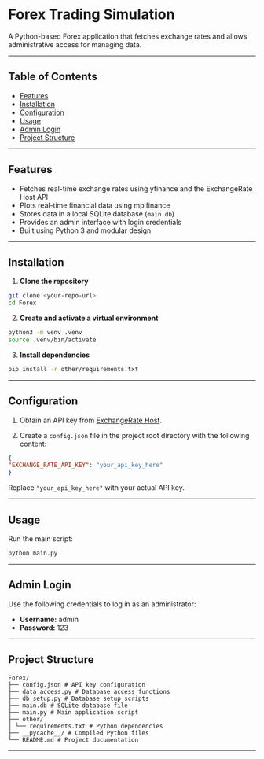 # Forex Trading Simulation


A Python-based Forex application that fetches exchange rates and allows administrative access for managing data.


---


## Table of Contents


- [Features](#features)
- [Installation](#installation)
- [Configuration](#configuration)
- [Usage](#usage)
- [Admin Login](#admin-login)
- [Project Structure](#project-structure)


---


## Features


- Fetches real-time exchange rates using yfinance and the ExchangeRate Host API
- Plots real-time financial data using mplfinance
- Stores data in a local SQLite database (`main.db`)
- Provides an admin interface with login credentials
- Built using Python 3 and modular design


---


## Installation


1. **Clone the repository**
```bash
git clone <your-repo-url>
cd Forex
```


2. **Create and activate a virtual environment**
```bash
python3 -m venv .venv
source .venv/bin/activate
```


3. **Install dependencies**
```bash
pip install -r other/requirements.txt
```


---


## Configuration


1. Obtain an API key from [ExchangeRate Host](https://exchangerate.host/#/).


2. Create a `config.json` file in the project root directory with the following content:


```json
{
"EXCHANGE_RATE_API_KEY": "your_api_key_here"
}
```


Replace `"your_api_key_here"` with your actual API key.


---


## Usage


Run the main script:


```bash
python main.py
```


---

## Admin Login


Use the following credentials to log in as an administrator:


- **Username:** admin
- **Password:** 123


---


## Project Structure


```
Forex/
├── config.json # API key configuration
├── data_access.py # Database access functions
├── db_setup.py # Database setup scripts
├── main.db # SQLite database file
├── main.py # Main application script
├── other/
│ └── requirements.txt # Python dependencies
├── __pycache__/ # Compiled Python files
└── README.md # Project documentation
```


---
